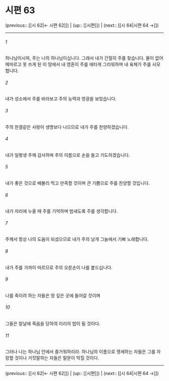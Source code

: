 # 시편 63

(previous:: [[시 62|← 시편 62]]) | (up:: [[시편]]) | (next:: [[시 64|시편 64 →]])

***




###### 1 

하나님이시여, 주는 나의 하나님이십니다. 그래서 내가 간절히 주를 찾습니다. 물이 없어 메마르고 못 쓰게 된 이 땅에서 내 영혼이 주를 애타게 그리워하며 내 육체가 주를 사모합니다. 



###### 2 

내가 성소에서 주를 바라보고 주의 능력과 영광을 보았습니다. 



###### 3 

주의 한결같은 사랑이 생명보다 나으므로 내가 주를 찬양하겠습니다. 



###### 4 

내가 일평생 주께 감사하며 주의 이름으로 손을 들고 기도하겠습니다. 



###### 5 

내가 좋은 것으로 배불리 먹고 만족할 것이며 큰 기쁨으로 주를 찬양할 것입니다. 



###### 6 

내가 자리에 누울 때 주를 기억하며 밤새도록 주를 생각합니다. 



###### 7 

주께서 항상 나의 도움이 되셨으므로 내가 주의 날개 그늘에서 기뻐 노래합니다. 



###### 8 

내가 주를 가까이 따르므로 주의 오른손이 나를 붙드십니다. 



###### 9 

나를 죽이려 하는 자들은 땅 깊은 곳에 들어갈 것이며 



###### 10 

그들은 칼날에 죽음을 당하여 이리의 밥이 될 것이다. 



###### 11 

그러나 나는 하나님 안에서 즐거워하리라. 하나님의 이름으로 맹세하는 자들은 그를 자랑할 것이나 거짓말하는 자들은 말문이 막힐 것이다.

***

(previous:: [[시 62|← 시편 62]]) | (up:: [[시편]]) | (next:: [[시 64|시편 64 →]])

